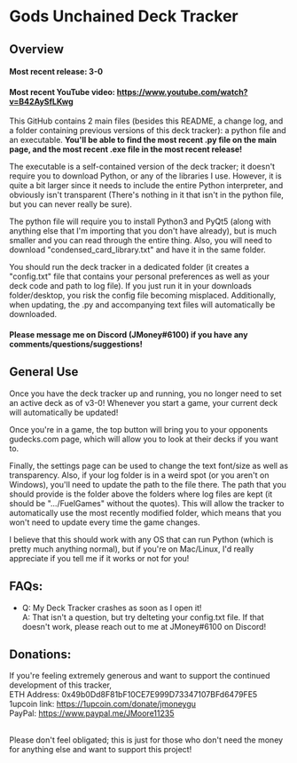 # Gods Unchained Deck Tracker<br>

## Overview<br>

#### Most recent release: 3-0
#### Most recent YouTube video: https://www.youtube.com/watch?v=B42AySfLKwg 

This GitHub contains 2 main files (besides this README, a change log, and a folder containing previous versions of this deck tracker): a python file and an executable. **You'll be able to find the most recent .py file on the main page, and the most recent .exe file in the most recent release!**

The executable is a self-contained version of the deck tracker; it doesn't require you to download Python, or any of the libraries I use.
However, it is quite a bit larger since it needs to include the entire Python interpreter, and obviously isn't transparent (There's nothing in it that isn't in the python file, but you can never really be sure).

The python file will require you to install Python3 and PyQt5 (along with anything else that I'm importing that you don't have already), but is much smaller and you can read through the entire thing.
Also, you will need to download "condensed_card_library.txt" and have it in the same folder.


You should run the deck tracker in a dedicated folder (it creates a "config.txt" file that contains your personal preferences as well as your deck code and path to log file).
If you just run it in your downloads folder/desktop, you risk the config file becoming misplaced. Additionally, when updating, the .py and accompanying text files will automatically be downloaded.<br>

#### Please message me on Discord (JMoney#6100) if you have any comments/questions/suggestions!


## General Use<br>
Once you have the deck tracker up and running, you no longer need to set an active deck as of v3-0! Whenever you start a game, your current deck will automatically be updated!<br>

Once you're in a game, the top button will bring you to your opponents gudecks.com page, which will allow you to look at their decks if you want to.<br>

Finally, the settings page can be used to change the text font/size as well as transparency. 
Also, if your log folder is in a weird spot (or you aren't on Windows), you'll need to update the path to the file there. 
The path that you should provide is the folder above the folders where log files are kept (it should be ".../FuelGames" without the quotes). 
This will allow the tracker to automatically use the most recently modified folder, which means that you won't need to update every time the game changes.<br>


I believe that this should work with any OS that can run Python (which is pretty much anything normal), 
but if you're on Mac/Linux, I'd really appreciate if you tell me if it works or not for you!


## FAQs:<br>
- Q: My Deck Tracker crashes as soon as I open it!<br>
A: That isn't a question, but try delteting your config.txt file. If that doesn't work, please reach out to me at JMoney#6100 on Discord!





## Donations:<br>
If you're feeling extremely generous and want to support the continued development of this tracker,<br>
ETH Address: 0x49b0Dd8F81bF10CE7E999D73347107BFd6479FE5<br>
1upcoin link: https://1upcoin.com/donate/jmoneygu<br>
PayPal: https://www.paypal.me/JMoore11235<br><br>

Please don't feel obligated; this is just for those who don't need the money for anything else and want to support this project!

